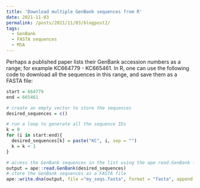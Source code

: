 ```yaml
---
title: 'Download multiple GenBank sequences from R'
date: 2021-11-03
permalink: /posts/2021/11/03/blogpost2/
tags:
  - GenBank
  - FASTA sequences
  - MSA
---
```


Perhaps a published paper lists their GenBank accession numbers as a range; for example KC664779 - KC665461. 
In R, one can use the following code to download all the sequences in this range, and save them as a FASTA file:

``` r
start = 664779
end = 665461

# create an empty vector to store the sequences
desired_sequences = c()

# run a loop to generate all the sequence IDs
k = 0
for (i in start:end){
  desired_sequences[k] = paste("KC", i, sep = "")
  k = k + 1
}

# access the GenBank sequences in the list using the ape read.GenBank function
output = ape::read.GenBank(desired_sequences)
# store the GenBank sequences as a FASTA file
ape::write.dna(output, file ="my_seqs.fasta", format = "fasta", append = FALSE, nbcol = 6, colsep = "", colw = 10)
```
